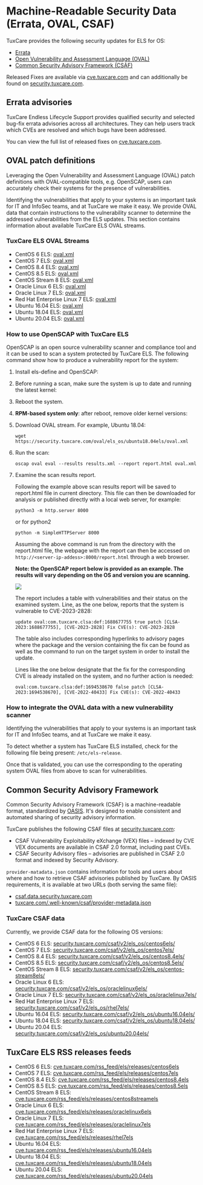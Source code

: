 # Machine-Readable Security Data (Errata, OVAL, CSAF)

TuxCare provides the following security updates for ELS for OS:

* [Errata](#errata-advisories)
* [Open Vulnerability and Assessment Language (OVAL)](#oval-patch-definitions)
* [Common Security Advisory Framework (CSAF)](#common-security-advisory-framework)

Released Fixes are available via [cve.tuxcare.com](https://cve.tuxcare.com/els/releases) and can additionally be found on [security.tuxcare.com](https://security.tuxcare.com).

## Errata advisories

TuxCare Endless Lifecycle Support provides qualified security and selected bug-fix errata advisories across all architectures. They can help users track which CVEs are resolved and which bugs have been addressed.

You can view the full list of released fixes on [cve.tuxcare.com](https://cve.tuxcare.com/els/releases).

## OVAL patch definitions

Leveraging the Open Vulnerability and Assessment Language (OVAL) patch definitions with OVAL-compatible tools, e.g. OpenSCAP, users can accurately check their systems for the presence of vulnerabilities.

Identifying the vulnerabilities that apply to your systems is an important task for IT and InfoSec teams, and at TuxCare we make it easy. We provide OVAL data that contain instructions to the vulnerability scanner to determine the addressed vulnerabilities from the ELS updates.  This section contains information about available TuxCare ELS OVAL streams.

### TuxCare ELS OVAL Streams

* CentOS 6 ELS: [oval.xml](https://security.tuxcare.com/oval/els_os/centos6els/oval.xml)
* CentOS 7 ELS: [oval.xml](https://security.tuxcare.com/oval/els_os/centos7els/oval.xml)
* CentOS 8.4 ELS: [oval.xml](https://security.tuxcare.com/oval/els_os/centos8.4els/oval.xml)
* CentOS 8.5 ELS: [oval.xml](https://security.tuxcare.com/oval/els_os/centos8.5els/oval.xml)
* CentOS Stream 8 ELS: [oval.xml](https://security.tuxcare.com/oval/els_os/centos-stream8els/oval.xml)
* Oracle Linux 6 ELS: [oval.xml](https://security.tuxcare.com/oval/els_os/oraclelinux6els/oval.xml)
* Oracle Linux 7 ELS: [oval.xml](https://security.tuxcare.com/oval/els_os/oraclelinux7els/oval.xml)
* Red Hat Enterprise Linux 7 ELS: [oval.xml](https://security.tuxcare.com/oval/els_os/rhel7els/oval.xml)
* Ubuntu 16.04 ELS: [oval.xml](https://security.tuxcare.com/oval/els_os/ubuntu16.04els/oval.xml)
* Ubuntu 18.04 ELS: [oval.xml](https://security.tuxcare.com/oval/els_os/ubuntu18.04els/oval.xml)
* Ubuntu 20.04 ELS: [oval.xml](https://security.tuxcare.com/oval/els_os/ubuntu20.04els/oval.xml)

### How to use OpenSCAP with TuxCare ELS

OpenSCAP is an open source vulnerability scanner and compliance tool and it can be used to scan a system protected by TuxCare ELS. The following command show how to produce a vulnerability report for the system:

1. Install els-define and OpenSCAP:

   <CodeTabs :tabs="[
     { title: 'RPM', content: `yum install els-define openscap openscap-utils scap-security-guide -y` },
     { title: 'DEB', content: `apt-get install els-define libopenscap8 -y` }
   ]" />

2. Before running a scan, make sure the system is up to date and running the latest kernel:

   <CodeTabs :tabs="[
     { title: 'RPM', content: `yum update -y` },
     { title: 'DEB', content: `apt-get update && apt-get upgrade -y` }
   ]" />

3. Reboot the system.

4. **RPM-based system only**: after reboot, remove older kernel versions:

   <CodeTabs :tabs="[
     { title: 'EL 6, EL 7', content: `package-cleanup --oldkernels --count=1 -y` },
     { title: 'EL 8, EL 9', content: `dnf remove --oldinstallonly -y` }
   ]" />

4. Download OVAL stream. For example, Ubuntu 18.04:

   <CodeWithCopy>

   ```
   wget https://security.tuxcare.com/oval/els_os/ubuntu18.04els/oval.xml
   ```

   </CodeWithCopy>

5. Run the scan:

   <CodeWithCopy>

   ```
   oscap oval eval --results results.xml --report report.html oval.xml
   ```

   </CodeWithCopy>

4. Examine the scan results report.

   Following the example above scan results report will be saved to report.html file in current directory. This file can then be downloaded for analysis or published directly with a local web server, for example:

   <CodeWithCopy>

   ```
   python3 -m http.server 8000
   ```

   </CodeWithCopy>

   or for python2

   <CodeWithCopy>

   ```
   python -m SimpleHTTPServer 8000
   ```

   </CodeWithCopy>

   Assuming the above command is run from the directory with the report.html file, the webpage with the report can then be accessed on `http://<server-ip-addess>:8000/report.html` through a web browser.

   **Note: the OpenSCAP report below is provided as an example. The results will vary depending on the OS and version you are scanning.**

   ![](/images/available-cve-fixes-and-their-status.png)

   The report includes a table with vulnerabilities and their status on the examined system. Line, as the one below, reports that the system is vulnerable to CVE-2023-2828:

   ```
   update oval:com.tuxcare.clsa:def:1688677755 true patch [CLSA-2023:1688677755], [CVE-2023-2828] Fix CVE(s): CVE-2023-2828
   ```

   The table also includes corresponding hyperlinks to advisory pages where the package and the version containing the fix can be found as well as the command to run on the target system in order to install the update.

   Lines like the one below designate that the fix for the corresponding CVE is already installed on the system, and no further action is needed:
 
   ```
   oval:com.tuxcare.clsa:def:1694538670 false patch [CLSA-2023:1694538670], [CVE-2022-40433] Fix CVE(s): CVE-2022-40433
   ```

### How to integrate the OVAL data with a new vulnerability scanner

Identifying the vulnerabilities that apply to your systems is an important task for IT and InfoSec teams, and at TuxCare we make it easy.

To detect whether a system has TuxCare ELS installed, check for the following file being present: `/etc/els-release`.

Once that is validated, you can use the corresponding to the operating system OVAL files from above to scan for vulnerabilities.

## Common Security Advisory Framework

Common Security Advisory Framework (CSAF) is a machine-readable format, standardized by [OASIS](https://www.csaf.io/). It's designed to enable consistent and automated sharing of security advisory information. 

TuxCare publishes the following CSAF files at [security.tuxcare.com](https://security.tuxcare.com/csaf/v2/):
* CSAF Vulnerability Exploitability eXchange (VEX) files – indexed by CVE VEX documents are available in CSAF 2.0 format, including past CVEs.
* CSAF Security Advisory files – advisories are published in CSAF 2.0 format and indexed by Security Advisory.

`provider-matadata.json` contains information for tools and users about where and how to retrieve CSAF advisories published by TuxCare. By OASIS requirements, it is available at two URLs (both serving the same file):
* [csaf.data.security.tuxcare.com](https://csaf.data.security.tuxcare.com/)
* [tuxcare.com/.well-known/csaf/provider-metadata.json](https://tuxcare.com/.well-known/csaf/provider-metadata.json)

### TuxCare CSAF data

Currently, we provide CSAF data for the following OS versions:

* CentOS 6 ELS: [security.tuxcare.com/csaf/v2/els_os/centos6els/](https://security.tuxcare.com/csaf/v2/els_os/centos6els/)
* CentOS 7 ELS: [security.tuxcare.com/csaf/v2/els_os/centos7els/](hhttps://security.tuxcare.com/csaf/v2/els_os/centos7els/)
* CentOS 8.4 ELS: [security.tuxcare.com/csaf/v2/els_os/centos8.4els/](https://security.tuxcare.com/csaf/v2/els_os/centos8.4els/)
* CentOS 8.5 ELS: [security.tuxcare.com/csaf/v2/els_os/centos8.5els/](https://security.tuxcare.com/csaf/v2/els_os/centos8.5els/)
* CentOS Stream 8 ELS: [security.tuxcare.com/csaf/v2/els_os/centos-stream8els/](https://security.tuxcare.com/csaf/v2/els_os/centos-stream8els/)
* Oracle Linux 6 ELS: [security.tuxcare.com/csaf/v2/els_os/oraclelinux6els/](https://security.tuxcare.com/csaf/v2/els_os/oraclelinux6els/)
* Oracle Linux 7 ELS: [security.tuxcare.com/csaf/v2/els_os/oraclelinux7els/](https://security.tuxcare.com/csaf/v2/els_os/oraclelinux7els/)
* Red Hat Enterprise Linux 7 ELS: [security.tuxcare.com/csaf/v2/els_os/rhel7els/](https://security.tuxcare.com/csaf/v2/els_os/rhel7els/)
* Ubuntu 16.04 ELS: [security.tuxcare.com/csaf/v2/els_os/ubuntu16.04els/](https://security.tuxcare.com/csaf/v2/els_os/ubuntu16.04els/)
* Ubuntu 18.04 ELS: [security.tuxcare.com/csaf/v2/els_os/ubuntu18.04els/](https://security.tuxcare.com/csaf/v2/els_os/ubuntu18.04els/)
* Ubuntu 20.04 ELS: [security.tuxcare.com/csaf/v2/els_os/ubuntu20.04els/](https://security.tuxcare.com/csaf/v2/els_os/ubuntu20.04els/)

## TuxCare ELS RSS releases feeds

* CentOS 6 ELS: [cve.tuxcare.com/rss_feed/els/releases/centos6els](https://cve.tuxcare.com/rss_feed/els/releases/centos6els)
* CentOS 7 ELS: [cve.tuxcare.com/rss_feed/els/releases/centos7els](https://cve.tuxcare.com/rss_feed/els/releases/centos7els)
* CentOS 8.4 ELS: [cve.tuxcare.com/rss_feed/els/releases/centos8.4els](https://cve.tuxcare.com/rss_feed/els/releases/centos8.4els)
* CentOS 8.5 ELS: [cve.tuxcare.com/rss_feed/els/releases/centos8.5els](https://cve.tuxcare.com/rss_feed/els/releases/centos8.5els)
* CentOS Stream 8 ELS: [cve.tuxcare.com/rss_feed/els/releases/centos8streamels](https://cve.tuxcare.com/rss_feed/els/releases/centos8streamels)
* Oracle Linux 6 ELS: [cve.tuxcare.com/rss_feed/els/releases/oraclelinux6els](https://cve.tuxcare.com/rss_feed/els/releases/oraclelinux6els)
* Oracle Linux 7 ELS: [cve.tuxcare.com/rss_feed/els/releases/oraclelinux7els](https://cve.tuxcare.com/rss_feed/els/releases/oraclelinux7els)
* Red Hat Enterprise Linux 7 ELS: [cve.tuxcare.com/rss_feed/els/releases/rhel7els](https://cve.tuxcare.com/rss_feed/els/releases/rhel7els)
* Ubuntu 16.04 ELS: [cve.tuxcare.com/rss_feed/els/releases/ubuntu16.04els](https://cve.tuxcare.com/rss_feed/els/releases/ubuntu16.04els)
* Ubuntu 18.04 ELS: [cve.tuxcare.com/rss_feed/els/releases/ubuntu18.04els](https://cve.tuxcare.com/rss_feed/els/releases/ubuntu18.04els)
* Ubuntu 20.04 ELS: [cve.tuxcare.com/rss_feed/els/releases/ubuntu20.04els](https://cve.tuxcare.com/rss_feed/els/releases/ubuntu20.04els)

